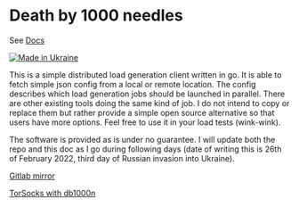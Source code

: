 # Death by 1000 needles

See [Docs](https://arriven.github.io/db1000n)

[![Made in Ukraine](https://img.shields.io/badge/made_in-ukraine-ffd700.svg?labelColor=0057b7)](https://stand-with-ukraine.pp.ua)

This is a simple distributed load generation client written in go.
It is able to fetch simple json config from a local or remote location.
The config describes which load generation jobs should be launched in parallel.
There are other existing tools doing the same kind of job.
I do not intend to copy or replace them but rather provide a simple open source alternative so that users have more options.
Feel free to use it in your load tests (wink-wink).

The software is provided as is under no guarantee.
I will update both the repo and this doc as I go during following days (date of writing this is 26th of February 2022, third day of Russian invasion into Ukraine).

[Gitlab mirror](https://gitlab.com/db1000n/db1000n.git)


[TorSocks with db1000n](https://www.youtube.com/watch?v=AVqajaICvt0)
